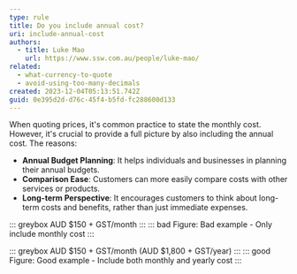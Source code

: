 ```yaml
---
type: rule
title: Do you include annual cost?
uri: include-annual-cost
authors:
  - title: Luke Mao
    url: https://www.ssw.com.au/people/luke-mao/
related:
  - what-currency-to-quote
  - avoid-using-too-many-decimals
created: 2023-12-04T05:13:51.742Z
guid: 0e395d2d-d76c-45f4-b5fd-fc288600d133
---
```

When quoting prices, it's common practice to state the monthly cost. However, it's crucial to provide a full picture by also including the annual cost. The reasons:

- **Annual Budget Planning**: It helps individuals and businesses in planning their annual budgets.
- **Comparison Ease**: Customers can more easily compare costs with other services or products.
- **Long-term Perspective**: It encourages customers to think about long-term costs and benefits, rather than just immediate expenses.

            
<!--endintro-->

::: greybox
AUD $150 + GST/month
:::
::: bad
Figure: Bad example - Only include monthly cost
:::

::: greybox
AUD $150 + GST/month (AUD $1,800 + GST/year)
:::
::: good
Figure: Good example - Include both monthly and yearly cost
:::